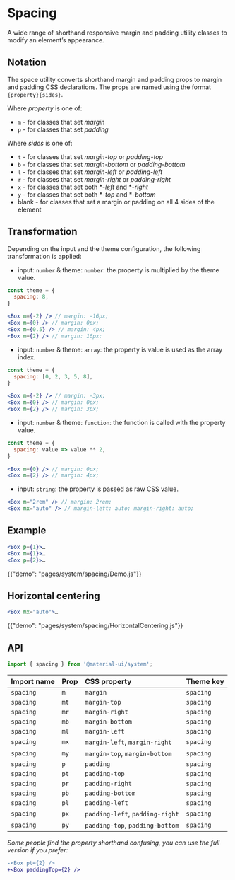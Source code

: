 # Spacing

<p class="description">A wide range of shorthand responsive margin and padding utility classes to modify an element’s appearance.</p>

## Notation

The space utility converts shorthand margin and padding props to margin and padding CSS declarations. The props are named using the format `{property}{sides}`.

Where *property* is one of:

- `m` - for classes that set *margin*
- `p` - for classes that set *padding*

Where *sides* is one of:

- `t` - for classes that set *margin-top* or *padding-top*
- `b` - for classes that set *margin-bottom* or *padding-bottom*
- `l` - for classes that set *margin-left* or *padding-left*
- `r` - for classes that set *margin-right* or *padding-right*
- `x` - for classes that set both **-left* and **-right*
- `y` - for classes that set both **-top* and **-bottom*
- blank - for classes that set a margin or padding on all 4 sides of the element

## Transformation

Depending on the input and the theme configuration, the following transformation is applied:

- input: `number` & theme: `number`: the property is multiplied by the theme value.

```jsx
const theme = {
  spacing: 8,
}

<Box m={-2} /> // margin: -16px;
<Box m={0} /> // margin: 0px;
<Box m={0.5} /> // margin: 4px;
<Box m={2} /> // margin: 16px;
```

- input: `number` & theme: `array`: the property is value is used as the array index.

```jsx
const theme = {
  spacing: [0, 2, 3, 5, 8],
}

<Box m={-2} /> // margin: -3px;
<Box m={0} /> // margin: 0px;
<Box m={2} /> // margin: 3px;
```

- input: `number` & theme: `function`: the function is called with the property value.

```jsx
const theme = {
  spacing: value => value ** 2,
}

<Box m={0} /> // margin: 0px;
<Box m={2} /> // margin: 4px;
```

- input: `string`: the property is passed as raw CSS value.

```jsx
<Box m="2rem" /> // margin: 2rem;
<Box mx="auto" /> // margin-left: auto; margin-right: auto;
```

## Example

```jsx
<Box p={1}>…
<Box m={1}>…
<Box p={2}>…
```

{{"demo": "pages/system/spacing/Demo.js"}}

## Horizontal centering

```jsx
<Box mx="auto">…
```

{{"demo": "pages/system/spacing/HorizontalCentering.js"}}

## API

```js
import { spacing } from '@material-ui/system';
```

| Import name | Prop | CSS property | Theme key |
|:------------|:-----|:-------------|:----------|
| `spacing` | `m` | `margin` | `spacing` |
| `spacing` | `mt` | `margin-top` | `spacing` |
| `spacing` | `mr` | `margin-right` | `spacing` |
| `spacing` | `mb` | `margin-bottom` | `spacing` |
| `spacing` | `ml` | `margin-left` | `spacing` |
| `spacing` | `mx` | `margin-left`, `margin-right` | `spacing` |
| `spacing` | `my` | `margin-top`, `margin-bottom` | `spacing` |
| `spacing` | `p` | `padding` | `spacing` |
| `spacing` | `pt` | `padding-top` | `spacing` |
| `spacing` | `pr` | `padding-right` | `spacing` |
| `spacing` | `pb` | `padding-bottom` | `spacing` |
| `spacing` | `pl` | `padding-left` | `spacing` |
| `spacing` | `px` | `padding-left`, `padding-right` | `spacing` |
| `spacing` | `py` | `padding-top`, `padding-bottom` | `spacing` |

*Some people find the property shorthand confusing, you can use the full version if you prefer:*

```diff
-<Box pt={2} />
+<Box paddingTop={2} />
```
